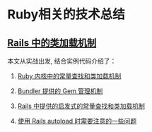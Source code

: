 # Ruby相关的技术总结

## [Rails 中的类加载机制](https://github.com/yangyuqian/ruby-articles/blob/master/RAILS-CLASS-LOADER.md)

本文从实战出发, 结合实例代码介绍了：

1. [Ruby 内核中的常量查找和类加载机制](https://github.com/yangyuqian/ruby-articles/blob/master/RUBY-KERNEL-CLASS-LOADER.md)

2. [Bundler 提供的 Gem 管理机制](https://github.com/yangyuqian/ruby-articles/blob/master/BUNDLER.md)

3. [Rails 中提供的启发式的常量查找和类加载机制](https://github.com/yangyuqian/ruby-articles/blob/master/RAILS-CLASS-LOADER.md#activesupport-中的常量查找算法)

4. [使用 Rails autoload 时需要注意的一些问题](https://github.com/yangyuqian/ruby-articles/blob/master/RAILS-CLASS-LOADER.md#常见误区)


